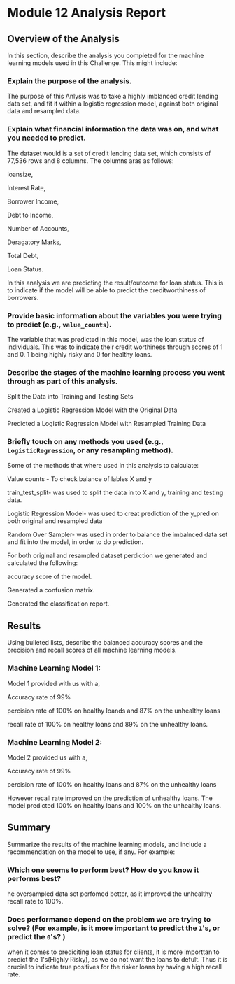 # Module 12 Analysis Report

## Overview of the Analysis

In this section, describe the analysis you completed for the machine learning models used in this Challenge. This might include:

### Explain the purpose of the analysis.

The purpose of this Anlysis was to take a highly imblanced credit lending data set, and fit it within a logistic regression model, against both original data and resampled data.   

### Explain what financial information the data was on, and what you needed to predict.

The dataset would is a set of credit lending data set, which consists of 77,536 rows and 8 columns. The columns aras as follows:
   
   loansize, 
   
   Interest Rate, 
   
   Borrower Income, 
   
   Debt to Income, 
   
   Number of Accounts, 
   
   Deragatory Marks, 
   
   Total Debt, 
   
   Loan Status. 
   
In this analysis we are predicting the result/outcome for loan status. This is to indicate if the model will be able to predict the creditworthiness of borrowers.

### Provide basic information about the variables you were trying to predict (e.g., `value_counts`).

The variable that was predicted in this model, was the loan status of individuals. This was to indicate their credit worthiness through scores of 1 and 0. 1 being highly risky and 0 for healthy loans. 

### Describe the stages of the machine learning process you went through as part of this analysis.

Split the Data into Training and Testing Sets

Created a Logistic Regression Model with the Original Data

Predicted a Logistic Regression Model with Resampled Training Data

### Briefly touch on any methods you used (e.g., `LogisticRegression`, or any resampling method).

Some of the methods that where used in this analysis to calculate:

Value counts - To check balance of lables X and y

train_test_split- was used to split the data in to X and y, training and testing data.

Logistic Regression Model- was used to creat prediction of the y_pred on both original and resampled data


Random Over Sampler- was used in order to balance the imbalnced data set and fit into the model, in order to do prediction.


For both original and resampled dataset perdiction we generated and calculated the following:

   accuracy score of the model.
    
   Generated a confusion matrix.
   
   Generated the classification report.


## Results

Using bulleted lists, describe the balanced accuracy scores and the precision and recall scores of all machine learning models.

### Machine Learning Model 1:
      
 Model 1 provided with us with a,
 
 
   Accuracy rate of 99%
   
   percision rate of 100% on healthy loands and 87% on the unhealthy loans
   
   recall rate of 100% on healthy loans and 89% on the unhealthy loans. 
     


### Machine Learning Model 2:

Model 2 provided us with a,
 
   Accuracy rate of 99%
 
   percision rate of 100% on healthy loans and 87% on the unhealthy loans
 
   However recall rate improved on the prediction of unhealthy loans. The model predicted 100% on 
   healthy loans and 100% on the unhealthy loans. 

## Summary

Summarize the results of the machine learning models, and include a recommendation on the model to use, if any. For example:

### Which one seems to perform best? How do you know it performs best?


he oversampled data set perfomed better, as it improved the unhealthy recall rate to 100%. 


### Does performance depend on the problem we are trying to solve? (For example, is it more important to predict the `1`'s, or predict the `0`'s? )


when it comes to prediciting loan status for clients, it is more importtan to predict the 1's(Highly Risky), as we do not want the loans to defult. Thus it is crucial to indicate true positives for the risker loans by having a high recall rate.  

